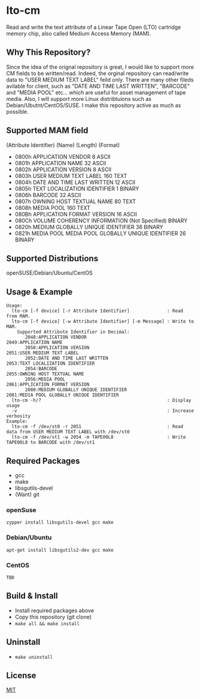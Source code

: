 # lto-cm
Read and write the text attribute of a Linear Tape Open (LTO) cartridge memory chip, also called Medium Access Memory (MAM).

## Why This Repository?
Since the idea of the orignal repository is great, I would like to support more CM fields to be written/read. Indeed, the orginal repository can read/write data to "USER MEDIUM TEXT LABEL" feild only. There are many other fileds avilable for client, such as "DATE AND TIME LAST WRITTEN", "BARCODE" and "MEDIA POOL" etc... which are useful for asset management of tape media. Also, I will support more Linux distribtuions such as Debian/Ubutnt/CentOS/SUSE. I make this repository active as much as possible. 

## Supported MAM field
(Attribute Identifier) (Name) (Length) (Format) 
- 0800h APPLICATION VENDOR 8 ASCII
- 0801h APPLICATION NAME 32 ASCII
- 0802h APPLICATION VERSION 8 ASCII
- 0803h USER MEDIUM TEXT LABEL 160 TEXT
- 0804h DATE AND TIME LAST WRITTEN 12 ASCII
- 0805h TEXT LOCALIZATION IDENTIFIER 1 BINARY
- 0806h BARCODE 32 ASCII
- 0807h OWNING HOST TEXTUAL NAME 80 TEXT
- 0808h MEDIA POOL 160 TEXT
- 080Bh APPLICATION FORMAT VERSION 16 ASCII
- 080Ch VOLUME COHERENCY INFORMATION (Not Specified) BINARY
- 0820h MEDIUM GLOBALLY UNIQUE IDENTIFIER 36 BINARY
- 0821h MEDIA POOL MEDIA POOL GLOBALLY UNIQUE IDENTIFIER 26 BINARY

## Supported Distributions
openSUSE/Debian/Ubuntu/CentOS

## Usage & Example
~~~
Usage:
  lto-cm [-f device] [-r Attribute Identifier]              : Read from MAM.
  lto-cm [-f device] [-w Attribute Identifier] [-m Message] : Write to MAM.
    Supported Attribute Identifier in Decimal:
       2048:APPLICATION VENDOR                                2049:APPLICATION NAME
       2050:APPLICATION VERSION                               2051:USER MEDIUM TEXT LABEL
       2052:DATE AND TIME LAST WRITTEN                        2053:TEXT LOCALIZATION IDENTIFIER
       2054:BARCODE                                           2055:OWNING HOST TEXTUAL NAME
       2056:MEDIA POOL                                        2061:APPLICATION FORMAT VERSION
       2080:MEDIUM GLOBALLY UNIQUE IDENTIFIER                 2081:MEDIA POOL GLOBALLY UNIQUE IDENTIFIER
  lto-cm -h/?                                               : Display usage
  -v                                                        : Increase verbosity
Example:
  lto-cm -f /dev/st0 -r 2051                                : Read data from USER MEDIUM TEXT LABEL with /dev/st0
  lto-cm -f /dev/st1 -w 2054 -m TAPE00L8                    : Write TAPE00L8 to BARCODE with /dev/st1
~~~

## Required Packages
- gcc
- make
- libsgutils-devel
- (Want) git

### openSuse
~~~
zypper install libsgutils-devel gcc make
~~~

### Debian/Ubuntu
~~~
apt-get install libsgutils2-dev gcc make
~~~

### CentOS
~~~
TBD
~~~

## Build & Install
- Install required packages above
- Copy this repository (git clone)
- `make all && make install`

## Uninstall
- `make uninstall`

## License
[MIT](https://github.com/Kevin-Nakamoto/lto-cm/blob/master/LICENSE)
